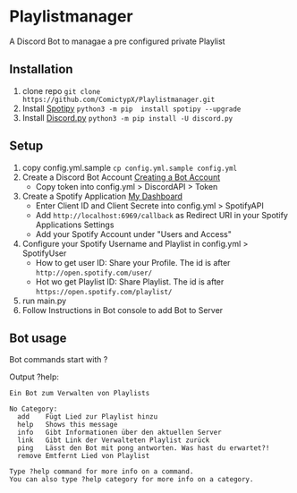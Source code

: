 # Playlistmanager
A Discord Bot to managae a pre configured private Playlist

## Installation
1. clone repo `git clone https://github.com/ComictypX/Playlistmanager.git`
2. Install [Spotipy](https://github.com/plamere/spotipy)
`python3 -m pip  install spotipy --upgrade`
3. Install [Discord.py](https://github.com/Rapptz/discord.py)
`python3 -m pip install -U discord.py`

## Setup
1. copy config.yml.sample `cp config.yml.sample config.yml`
2. Create a Discord Bot Account [Creating a Bot Account](https://discordpy.readthedocs.io/en/stable/discord.html)
   - Copy token into config.yml > DiscordAPI > Token
3. Create a Spotify Application [My Dashboard](https://developer.spotify.com/dashboard/applications)
   - Enter Client ID and Client Secrete into config.yml > SpotifyAPI
   - Add `http://localhost:6969/callback` as Redirect URI in your Spotify Applications Settings
   - Add your Spotify Account under "Users and Access"
4. Configure your Spotify Username and Playlist in config.yml > SpotifyUser
   - How to get user ID: Share your Profile. The id is after `http://open.spotify.com/user/`
   - Hot wo get Playlist ID: Share Playlist. The id is after `https://open.spotify.com/playlist/`
5. run main.py
6. Follow Instructions in Bot console to add Bot to Server

## Bot usage
Bot commands start with ?<command>

Output ?help:
```
Ein Bot zum Verwalten von Playlists

​No Category:
  add    Fügt Lied zur Playlist hinzu
  help   Shows this message
  info   Gibt Informationen über den aktuellen Server
  link   Gibt Link der Verwalteten Playlist zurück
  ping   Lässt den Bot mit pong antworten. Was hast du erwartet?!
  remove Emtfernt Lied von Playlist

Type ?help command for more info on a command.
You can also type ?help category for more info on a category.
```
   
